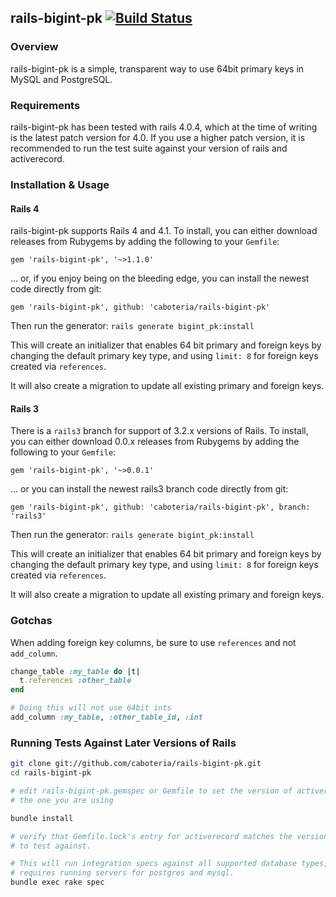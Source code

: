## rails-bigint-pk [![Build Status](https://secure.travis-ci.org/caboteria/rails-bigint-pk.png?branch=master)](https://travis-ci.org/caboteria/rails-bigint-pk)

### Overview

rails-bigint-pk is a simple, transparent way to use 64bit primary keys
in MySQL and PostgreSQL.

### Requirements

rails-bigint-pk has been tested with rails 4.0.4, which at the time of writing
is the latest patch version for 4.0.  If you use a higher patch version, it is
recommended to run the test suite against your version of rails and activerecord.

### Installation & Usage

#### Rails 4

rails-bigint-pk supports Rails 4 and 4.1. To install, you can either
download releases from Rubygems by adding the following to your
`Gemfile`:

  `gem 'rails-bigint-pk', '~>1.1.0'`

... or, if you enjoy being on the bleeding edge, you can install the newest code directly from git:

  `gem 'rails-bigint-pk', github: 'caboteria/rails-bigint-pk'`

Then run the generator:
  `rails generate bigint_pk:install`

This will create an initializer that enables 64 bit primary and foreign keys by
changing the default primary key type, and using `limit: 8` for foreign keys
created via `references`.

It will also create a migration to update all existing primary and foreign keys.

#### Rails 3

There is a `rails3` branch for support of 3.2.x versions of Rails.  To
install, you can either download 0.0.x releases from Rubygems by
adding the following to your `Gemfile`:

  `gem 'rails-bigint-pk', '~>0.0.1'`

... or you can install the newest rails3 branch code directly from
git:

  `gem 'rails-bigint-pk', github: 'caboteria/rails-bigint-pk', branch: 'rails3'`

Then run the generator:
  `rails generate bigint_pk:install`

This will create an initializer that enables 64 bit primary and foreign keys by
changing the default primary key type, and using `limit: 8` for foreign keys
created via `references`.

It will also create a migration to update all existing primary and foreign keys.

### Gotchas

When adding foreign key columns, be sure to use `references` and not
`add_column`.

```ruby
change_table :my_table do |t|
  t.references :other_table
end

# Doing this will not use 64bit ints
add_column :my_table, :other_table_id, :int
```


### Running Tests Against Later Versions of Rails

```bash
git clone git://github.com/caboteria/rails-bigint-pk.git
cd rails-bigint-pk

# edit rails-bigint-pk.gemspec or Gemfile to set the version of activerecord to
# the one you are using

bundle install

# verify that Gemfile.lock's entry for activerecord matches the version you want
# to test against.

# This will run integration specs against all supported database types, and
# requires running servers for postgres and mysql.
bundle exec rake spec
```
